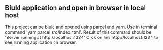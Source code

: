## Biuld application and open in browser in local host
This project can be biuld and opened using parcel and yarn. Use in terminal command 'yarn parcel src/index.html'. 
Result of this command should be 
'Server running at http://localhost:1234'
Click on link http://localhost:1234 to see running application on browser.
